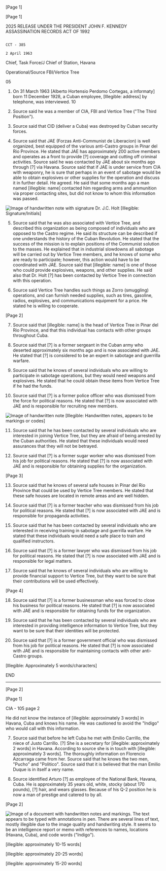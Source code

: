 [Page 1]

[Page 1]

2025 RELEASE UNDER THE PRESIDENT JOHN F. KENNEDY ASSASSINATION RECORDS ACT OF 1992

                                                                                                CCT - 385
                                                                                                2 April 1963

Chief, Task Force/J
Chief of Station, Havana

Operational/Source
FBI/Vertice Tree

05

1. On 31 March 1963 [Alberto Hortensio Perdomo Cortegas, a informaty] born 11 December 1928, a Cuban employee, [Illegible: address] by telephone, was interviewed.
                                                                                                10

2. Source said he was a member of CIA, FBI and Vertice Tree ("The Third Position").

3. Source said that CID (deliver a Cuba) was destroyed by Cuban security forces. 

4. Source said that JAE (Forzas Anti-Communist de Liberacion) is well organized, best equipped of the various anti-Castro groups in Pinar del Rio Province. He stated that JAE has approximately 200 active members and operates as a front to provide [?] coverage and cutting off criminal activities. Source said he was contacted by JAE about six months ago through [?] via Havana. Source said that if JAE is under service from CIA with weaponry, he is sure that perhaps in an event of sabotage would be able to obtain explosives or other supplies for the operation and discuss it in further detail. He agreed. He said that some months ago a man named [illegible: name] contacted him regarding arms and ammunition via proper contacting sites, but did not know to whom this information was passed.

![Image of handwritten note with signature](image)
Dr. J.C. Holt
[Illegible: Signature/Initials] 

5. Source said that he was also associated with Vertice Tree, and described this organization as being composed of individuals who are opposed to the Castro regime. He said its structure can be described if one understands the history of the Cuban Revolution. He stated that the success of the mission is to explain positions of the Communist solution to the masses. He explained that in industrial slowdowns all sabotage will be carried out by Vertice Tree members, and he knows of some who are ready to participate; however, this action would have to be coordinated with JAE. Source said that [illegible: name] is one of those who could provide explosives, weapons, and other supplies. He said also that Dr. Holt [?] has been contacted by Vertice Tree in connection with this operation.

6. Source said Vertice Tree handles such things as Zorro (smuggling) operations, and can furnish needed supplies, such as tires, gasoline, radios, explosives, and communications equipment for a price. He stated he is willing to cooperate. 

[Page 2]

7. Source said that [illegible: name] is the head of Vertice Tree in Pinar del Rio Province, and that this individual has contacts with other groups throughout Cuba. 

8. Source said that [?] is a former sergeant in the Cuban army who deserted approximately six months ago and is now associated with JAE. He stated that [?] is considered to be an expert in sabotage and guerrilla warfare. 

9. Source said that he knows of several individuals who are willing to participate in sabotage operations, but they would need weapons and explosives. He stated that he could obtain these items from Vertice Tree if he had the funds. 

10. Source said that [?] is a former police officer who was dismissed from the force for political reasons. He stated that [?] is now associated with JAE and is responsible for recruiting new members. 

![Image of handwritten note](image)
[Illegible: Handwritten notes, appears to be markings or codes]

11. Source said that he has been contacted by several individuals who are interested in joining Vertice Tree, but they are afraid of being arrested by the Cuban authorities. He stated that these individuals would need assurances that they will not be betrayed. 

12. Source said that [?] is a former sugar worker who was dismissed from his job for political reasons. He stated that [?] is now associated with JAE and is responsible for obtaining supplies for the organization. 

[Page 3]

13. Source said that he knows of several safe houses in Pinar del Rio Province that could be used by Vertice Tree members. He stated that these safe houses are located in remote areas and are well hidden. 

14. Source said that [?] is a former teacher who was dismissed from his job for political reasons. He stated that [?] is now associated with JAE and is responsible for propaganda activities. 

15. Source said that he has been contacted by several individuals who are interested in receiving training in sabotage and guerrilla warfare. He stated that these individuals would need a safe place to train and qualified instructors. 

16. Source said that [?] is a former lawyer who was dismissed from his job for political reasons. He stated that [?] is now associated with JAE and is responsible for legal matters. 

17. Source said that he knows of several individuals who are willing to provide financial support to Vertice Tree, but they want to be sure that their contributions will be used effectively. 

[Page 4]

18. Source said that [?] is a former businessman who was forced to close his business for political reasons. He stated that [?] is now associated with JAE and is responsible for obtaining funds for the organization. 

19. Source said that he has been contacted by several individuals who are interested in providing intelligence information to Vertice Tree, but they want to be sure that their identities will be protected. 

20. Source said that [?] is a former government official who was dismissed from his job for political reasons. He stated that [?] is now associated with JAE and is responsible for maintaining contacts with other anti-Castro groups. 

[Illegible: Approximately 5 words/characters]

END

---

[Page 2]

[Page 1]

CIA - 105
page 2

He did not know the instance of [illegible: approximately 3 words] in Havana, Cuba and knows his name. He was cautioned to avoid the "Indigo" who would call with this information. 

7. Source said that before he left Cuba he met with Emilio Carrillo, the niece of Justo Carrillo. [?] She is a secretary for [illegible: approximately 2 words] in Havana. According to source she is in touch with [illegible: approximately 3 words]. The thoroughly information on Florencio Azcarraga came from her. Source said that he knows the two men, "Pucho" and "Politico". Source said that it is believed that the man Emilio Duque is in itself a very name.

8. Source identified Arturo [?] as employee of the National Bank, Havana, Cuba. He is approximately 35 years old, white, stocky (about 170 pounds), [?] hair, and wears glasses. Because of his Q-2 position he is now a man of prestige and catered to by all.

[Page 2]

![Image of a document with handwritten notes and markings. The text appears to be typed with annotations in pen. There are several lines of text, mostly illegible due to the image quality and handwriting style. It seems to be an intelligence report or memo with references to names, locations (Havana, Cuba), and code words ("Indigo").](image)

[illegible: approximately 10-15 words]

[illegible: approximately 20-25 words]

[illegible: approximately 15-20 words]



